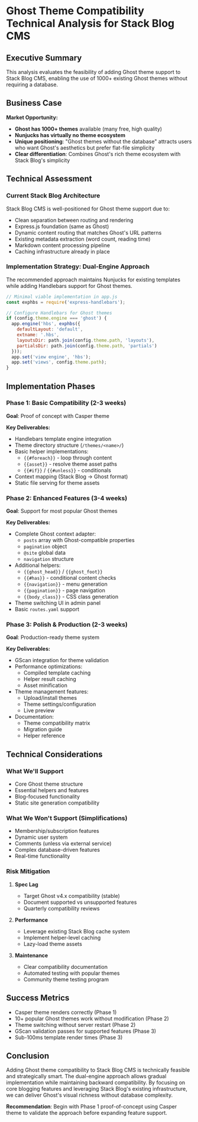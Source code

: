 # Ghost Theme Compatibility Technical Analysis for Stack Blog CMS

## Executive Summary

This analysis evaluates the feasibility of adding Ghost theme support to Stack Blog CMS, enabling the use of 1000+ existing Ghost themes without requiring a database.

## Business Case

**Market Opportunity:**
- **Ghost has 1000+ themes** available (many free, high quality)
- **Nunjucks has virtually no theme ecosystem**
- **Unique positioning**: "Ghost themes without the database" attracts users who want Ghost's aesthetics but prefer flat-file simplicity
- **Clear differentiation**: Combines Ghost's rich theme ecosystem with Stack Blog's simplicity

## Technical Assessment

### Current Stack Blog Architecture

Stack Blog CMS is well-positioned for Ghost theme support due to:
- Clean separation between routing and rendering
- Express.js foundation (same as Ghost)
- Dynamic content routing that matches Ghost's URL patterns
- Existing metadata extraction (word count, reading time)
- Markdown content processing pipeline
- Caching infrastructure already in place

### Implementation Strategy: Dual-Engine Approach

The recommended approach maintains Nunjucks for existing templates while adding Handlebars support for Ghost themes.

```javascript
// Minimal viable implementation in app.js
const exphbs = require('express-handlebars');

// Configure Handlebars for Ghost themes
if (config.theme.engine === 'ghost') {
  app.engine('hbs', exphbs({
    defaultLayout: 'default',
    extname: '.hbs',
    layoutsDir: path.join(config.theme.path, 'layouts'),
    partialsDir: path.join(config.theme.path, 'partials')
  }));
  app.set('view engine', 'hbs');
  app.set('views', config.theme.path);
}
```

## Implementation Phases

### Phase 1: Basic Compatibility (2-3 weeks)
**Goal**: Proof of concept with Casper theme

**Key Deliverables:**
- Handlebars template engine integration
- Theme directory structure (`/themes/<name>/`)
- Basic helper implementations:
  - `{{#foreach}}` - loop through content
  - `{{asset}}` - resolve theme asset paths
  - `{{#if}}` / `{{#unless}}` - conditionals
- Context mapping (Stack Blog → Ghost format)
- Static file serving for theme assets

### Phase 2: Enhanced Features (3-4 weeks)
**Goal**: Support for most popular Ghost themes

**Key Deliverables:**
- Complete Ghost context adapter:
  - `posts` array with Ghost-compatible properties
  - `pagination` object
  - `@site` global data
  - `navigation` structure
- Additional helpers:
  - `{{ghost_head}}` / `{{ghost_foot}}`
  - `{{#has}}` - conditional content checks
  - `{{navigation}}` - menu generation
  - `{{pagination}}` - page navigation
  - `{{body_class}}` - CSS class generation
- Theme switching UI in admin panel
- Basic `routes.yaml` support

### Phase 3: Polish & Production (2-3 weeks)
**Goal**: Production-ready theme system

**Key Deliverables:**
- GScan integration for theme validation
- Performance optimizations:
  - Compiled template caching
  - Helper result caching
  - Asset minification
- Theme management features:
  - Upload/install themes
  - Theme settings/configuration
  - Live preview
- Documentation:
  - Theme compatibility matrix
  - Migration guide
  - Helper reference

## Technical Considerations

### What We'll Support
- Core Ghost theme structure
- Essential helpers and features
- Blog-focused functionality
- Static site generation compatibility

### What We Won't Support (Simplifications)
- Membership/subscription features
- Dynamic user system
- Comments (unless via external service)
- Complex database-driven features
- Real-time functionality

### Risk Mitigation

1. **Spec Lag**
   - Target Ghost v4.x compatibility (stable)
   - Document supported vs unsupported features
   - Quarterly compatibility reviews

2. **Performance**
   - Leverage existing Stack Blog cache system
   - Implement helper-level caching
   - Lazy-load theme assets

3. **Maintenance**
   - Clear compatibility documentation
   - Automated testing with popular themes
   - Community theme testing program

## Success Metrics

- Casper theme renders correctly (Phase 1)
- 10+ popular Ghost themes work without modification (Phase 2)
- Theme switching without server restart (Phase 2)
- GScan validation passes for supported features (Phase 3)
- Sub-100ms template render times (Phase 3)

## Conclusion

Adding Ghost theme compatibility to Stack Blog CMS is technically feasible and strategically smart. The dual-engine approach allows gradual implementation while maintaining backward compatibility. By focusing on core blogging features and leveraging Stack Blog's existing infrastructure, we can deliver Ghost's visual richness without database complexity.

**Recommendation**: Begin with Phase 1 proof-of-concept using Casper theme to validate the approach before expanding feature support.